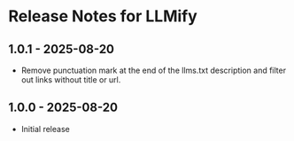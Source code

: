 # Release Notes for LLMify

## 1.0.1 - 2025-08-20

- Remove punctuation mark at the end of the llms.txt description and filter out links without title or url.

## 1.0.0 - 2025-08-20
- Initial release
